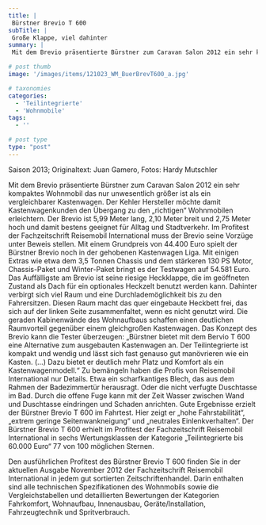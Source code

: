 ```yaml
---
title: |
 Bürstner Brevio T 600
subTitle: |
 Große Klappe, viel dahinter
summary: |
 Mit dem Brevio präsentierte Bürstner zum Caravan Salon 2012 ein sehr kompaktes Wohnmobil das nur unwesentlich größer ist als ein vergleichbarer Kastenwagen. Der Kehler Hersteller möchte damit Kastenwagenkunden den Übergang zu den „richtigen“ Wohnmobilen erleichtern. Der Brevio ist 5,99 Meter lang, 2,10 Meter breit und 2,75 Meter 

# post thumb
image: '/images/items/121023_WM_BuerBrevT600_a.jpg'

# taxonomies
categories: 
  - 'Teilintegrierte'
  - 'Wohnmobile'
tags:
  - ''

# post type
type: "post"
---
```


Saison 2013; Originaltext: Juan Gamero, Fotos: Hardy Mutschler

Mit dem Brevio präsentierte Bürstner zum Caravan Salon 2012 ein sehr kompaktes Wohnmobil das nur unwesentlich größer ist als ein vergleichbarer Kastenwagen. Der Kehler Hersteller möchte damit Kastenwagenkunden den Übergang zu den „richtigen“ Wohnmobilen erleichtern. Der Brevio ist 5,99 Meter lang, 2,10 Meter breit und 2,75 Meter hoch und damit bestens geeignet für Alltag und Stadtverkehr. Im Profitest der Fachzeitschrift Reisemobil International muss der Brevio seine Vorzüge unter Beweis stellen. Mit einem Grundpreis von 44.400 Euro spielt der Bürstner Brevio noch in der gehobenen Kastenwagen Liga. Mit einigen Extras wie etwa dem 3,5 Tonnen Chassis und dem stärkeren 130 PS Motor, Chassis-Paket und Winter-Paket bringt es der Testwagen auf 54.581 Euro. Das Auffälligste am Brevio ist seine riesige Heckklappe, die im geöffneten Zustand als Dach für ein optionales Heckzelt benutzt werden kann. Dahinter verbirgt sich viel Raum und eine Durchlademöglichkeit bis zu den Fahrersitzen. Diesen Raum macht das quer eingebaute Heckbett frei, das sich auf der linken Seite zusammenfaltet, wenn es nicht genutzt wird. Die geraden Kabinenwände des Wohnaufbaus schaffen einen deutlichen Raumvorteil gegenüber einem gleichgroßen Kastenwagen. Das Konzept des Brevio kann die Tester überzeugen: „Bürstner bietet mit dem Bervio T 600 eine Alternative zum ausgebauten Kastenwagen an. Der Teilintegrierte ist kompakt und wendig und lässt sich fast genauso gut manövrieren wie ein Kasten. (…) Dazu bietet er deutlich mehr Platz und Komfort als ein Kastenwagenmodell.“ Zu bemängeln haben die Profis von Reisemobil International nur Details. Etwa ein scharfkantiges Blech, das aus dem Rahmen der Badezimmertür herausragt. Oder die nicht verfugte Duschtasse im Bad. Durch die offene Fuge kann mit der Zeit Wasser zwischen Wand und Duschtasse eindringen und Schaden anrichten. Gute Ergebnisse erzielt der Bürstner Brevio T 600 im Fahrtest. Hier zeigt er „hohe Fahrstabilität“, „extrem geringe Seitenwankneigung“ und „neutrales Einlenkverhalten“. Der Bürstner Brevio T 600 erhielt im Profitest der Fachzeitschrift Reisemobil International in sechs Wertungsklassen der Kategorie „Teilintegrierte bis 60.000 Euro“ 77 von 100 möglichen Sternen.

Den ausführlichen Profitest des Bürstner Brevio T 600 finden Sie in der aktuellen Ausgabe November 2012 der Fachzeitschrift Reisemobil International in jedem gut sortierten Zeitschriftenhandel. Darin enthalten sind alle technischen Spezifikationen des Wohnmobils sowie die Vergleichstabellen und detaillierten Bewertungen der Kategorien Fahrkomfort, Wohnaufbau, Innenausbau, Geräte/Installation, Fahrzeugtechnik und Spritverbrauch.